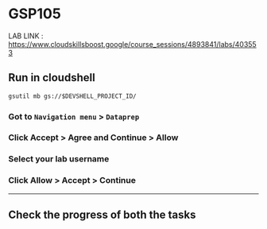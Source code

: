# GSP105

LAB LINK : https://www.cloudskillsboost.google/course_sessions/4893841/labs/403553

## Run in cloudshell

```cmd
gsutil mb gs://$DEVSHELL_PROJECT_ID/
```

### Got to `Navigation menu` > `Dataprep`

### Click Accept > Agree and Continue > Allow

### Select your lab username

### Click Allow > Accept > Continue

---

## Check the progress of both the tasks
